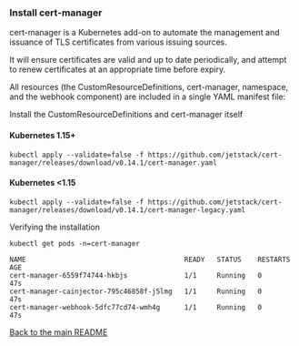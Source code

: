 ### Install cert-manager

cert-manager is a Kubernetes add-on to automate the management and issuance of TLS certificates from various issuing sources.

It will ensure certificates are valid and up to date periodically, and attempt to renew certificates at an appropriate time before expiry.

All resources (the CustomResourceDefinitions, cert-manager, namespace, and the webhook component) are included in a single YAML manifest file:

Install the CustomResourceDefinitions and cert-manager itself

#### Kubernetes 1.15+
```
kubectl apply --validate=false -f https://github.com/jetstack/cert-manager/releases/download/v0.14.1/cert-manager.yaml
```

#### Kubernetes <1.15
```
kubectl apply --validate=false -f https://github.com/jetstack/cert-manager/releases/download/v0.14.1/cert-manager-legacy.yaml
```

Verifying the installation

```
kubectl get pods -n=cert-manager

NAME                                       READY   STATUS    RESTARTS   AGE
cert-manager-6559f74744-hkbjs              1/1     Running   0          47s
cert-manager-cainjector-795c46858f-j5lmg   1/1     Running   0          47s
cert-manager-webhook-5dfc77cd74-wmh4g      1/1     Running   0          47s

```

[Back to the main README](../README.md)